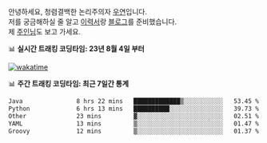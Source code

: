 안녕하세요, 청렴결백한 논리주의자 [우연](https://dev-wooyeon.github.io/quiz-app/)입니다.  
저를 궁금해하실 줄 알고 [이력서](https://ieunune.notion.site/d836ecc9172144d4b39f185b89f16a62)랑 [블로그](https://notion-blog-ieunune.vercel.app)를 준비했습니다.  
제 [주인님](https://www.instagram.com/lovely_hiru_hari_s2/)도 보고 가세요.


📊 **실시간 트래킹 코딩타임: 23년 8월 4일 부터**  

[![wakatime](https://wakatime.com/badge/user/099dd627-fdab-4072-b87a-fa91c7a76d8d.svg?style=for-the-badge)](https://wakatime.com/@099dd627-fdab-4072-b87a-fa91c7a76d8d)

📊 **주간 트래킹 코딩타임: 최근 7일간 통계**

<!--START_SECTION:waka-->

```txt
Java               8 hrs 22 mins   █████████████▒░░░░░░░░░░░   53.45 %
Python             6 hrs 13 mins   ██████████░░░░░░░░░░░░░░░   39.73 %
Other              23 mins         ▓░░░░░░░░░░░░░░░░░░░░░░░░   02.51 %
YAML               13 mins         ▒░░░░░░░░░░░░░░░░░░░░░░░░   01.47 %
Groovy             12 mins         ▒░░░░░░░░░░░░░░░░░░░░░░░░   01.37 %
```

<!--END_SECTION:waka-->

<!-- ![](./profile-3d-contrib/profile-night-view.svg)-->
